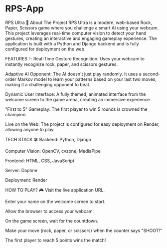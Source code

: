 # RPS-App


RPS Ultra 🚀
About The Project
RPS Ultra is a modern, web-based Rock, Paper, Scissors game where you challenge a smart AI using your webcam. This project leverages real-time computer vision to detect your hand gestures, creating an interactive and engaging gameplay experience. The application is built with a Python and Django backend and is fully configured for deployment on the web.


FEATURES ✨
Real-Time Gesture Recognition: Uses your webcam to instantly recognize rock, paper, and scissors gestures.

Adaptive AI Opponent: The AI doesn't just play randomly. It uses a second-order Markov model to learn your patterns based on your last two moves, making it a challenging opponent to beat.

Dynamic User Interface: A fully themed, animated interface from the welcome screen to the game arena, creating an immersive experience.

"First to 5" Gameplay: The first player to win 5 rounds is crowned the champion.

Live on the Web: The project is configured for easy deployment on Render, allowing anyone to play.


TECH STACK 🛠️
Backend: Python, Django

Computer Vision: OpenCV, cvzone, MediaPipe

Frontend: HTML, CSS, JavaScript

Server: Daphne

Deployment: Render


HOW TO PLAY? 🎮
Visit the live application URL.

Enter your name on the welcome screen to start.

Allow the browser to access your webcam.

On the game screen, wait for the countdown.

Make your move (rock, paper, or scissors) when the counter says "SHOOT!"

The first player to reach 5 points wins the match!